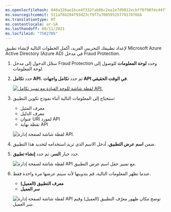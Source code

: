 ```yaml
---
ms.openlocfilehash: 040a326ae1bce4f332fab86c2ea1e7d9012ecbff0f90fdc44f792d09baec0317
ms.sourcegitcommit: 511a76b204f93d23cf9f7a70059525f79170f6bb
ms.translationtype: HT
ms.contentlocale: ar-SA
ms.lasthandoff: 08/11/2021
ms.locfileid: "7582705"
---
```

لإعداد تطبيقك التجريبي الفريد، أكمل الخطوات التالية لإنشاء تطبيق Microsoft Azure Active Directory (Azure AD) في مدخل Fraud Protection. 

1.  سجّل الدخول إلى مدخل Fraud Protection وحدد **لوحة المعلومات** للوصول إلى لوحة المعلومات. 

2.  حدد **تكامل API**، ثم حدد **تكامل واجهات API في الوقت الحقيقي**.
 
    [ ![لقطة شاشة للوحة القيادة مع تمييز تكامل API.](../media/api-integration-ssm.png) ](../media/api-integration-ssm.png#lightbox)

3.  ستحتاج إلى المعلومات التالية أثناء نموذج تكوين التطبيق:
    - معرف المثيل
    - معرف الدليل
    - عنوان URI لمورد API
    - نقطة نهاية API

    ![لقطة شاشة لصفحة إدارة API.](../media/api-management-ssm.png)  

4.  ضمن **اسم عرض التطبيق**، أدخل الاسم الذي تريد استخدامه لتحديد هذا التطبيق. 

5.  حدد خيار **السر**، ثم حدد **إنشاء تطبيق**.

    ![لقطة شاشة لصفحة إدارة API مع تمييز حقل اسم عرض التطبيق.](../media/application-display-name-ssm.png)
  

6.  عندما تظهر المعلومات التالية، قم بتدوينها لأنه سيتم عرضها مرة واحدة فقط.

    - **معرف التطبيق (العميل)**
    - **سر العميل** 

    ![لقطة شاشة لصفحة إدارة API توضح مكان ظهور معرّف التطبيق (العميل) وقيم سر العميل.](../media/client-secret-ssm.png)
